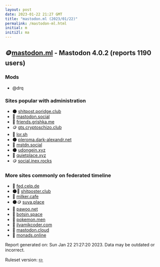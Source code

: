 ```yaml
---
layout: post
date: 2023-01-22 21:27 GMT
title: "mastodon.ml (2023/01/22)"
permalink: /mastodon-ml.html
initial: m
initi2l: ma
---
```


## 🪙[mastodon.ml](https://mastodon.ml) - Mastodon 4.0.2 (reports 1190 users)

### Mods
 * @drq

### Sites popular with administration

* 🌑 [shitpost.poridge.club](/shitpost-poridge-club.html)
* 🐘 [mastodon.social](/mastodon-social.html)
* 🐘 [friends.grishka.me](/friends-grishka-me.html)
* 🪙 [gts.cryptoschizo.club](/gts-cryptoschizo-club.html)
* 🐘 [lor.sh](/lor-sh.html)
* 🌑 [pleroma.dark-alexandr.net](/pleroma-dark-alexandr-net.html)
* 🐘 [mstdn.social](/mstdn-social.html)
* 🌑 [udongein.xyz](/udongein-xyz.html)
* 🐘 [quietplace.xyz](/quietplace-xyz.html)
* 🪙 [social.inex.rocks](/social-inex-rocks.html)

### More sites commonly on federated timeline

* 🐘 [fed.celp.de](/fed-celp-de.html)
* 🌑🧸 [shitposter.club](/shitposter-club.html)
* 🐘 [milker.cafe](/milker-cafe.html)
* 🌑🪙 [suya.place](/suya-place.html)
* 🧸 [pawoo.net](/pawoo-net.html)
* 🐘 [botsin.space](/botsin-space.html)
* 🐘 [pokemon.men](/pokemon-men.html)
* 🐘 [ilyamikcoder.com](/ilyamikcoder-com.html)
* 🐘 [mastodon.cloud](/mastodon-cloud.html)
* 🐘 [monads.online](/monads-online.html)

Report generated on: Sun Jan 22 21:27:20 2023. Data may be outdated or incorrect.

Ruleset version: [✏️](/version-pencil)
